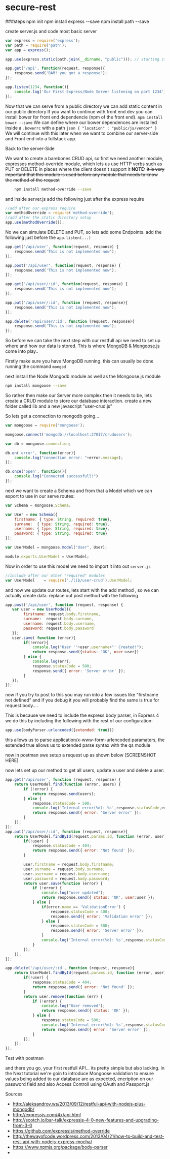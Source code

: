 secure-rest
===========
###steps
npm init
npm install express --save
npm install path --save



create server.js and code most basic server
```js
var express = require('express');
var path = require('path');
var app = express();

app.use(express.static(path.join(__dirname, "public"))); // starting static fileserver, that will watch `public` folder (in our case there will be `index.html`)

app.get('/api', function(request, response){
    response.send('BAM! you got a response');
});

app.listen(1234, function(){
    console.log('Our First Express/Node Server listening on port 1234');
});
```
Now that we can serve from a public directory we can add static content in our public directory
    If you want to continue with front end dev you can install  bower for front end dependencie (npm of the front end).
        `npm install bower --save`
    We can define where our bower dependences are installed inside a `.bowerrc` with a path
        ```json
        {
            "location" : "public/js/vendor"
        }
        ```
    We will continue with this later when we want to combine our server-side and Front end into a fullstack app.

Back to the server-Side

We want to create a barebones CRUD api, so first we need another module, expresses method-override module, which lets us use HTTP verbs such as PUT or DELETE in places where the client doesn't support it **NOTE:** ~~It is very important that this module is used before any module that needs to know the method of the request~~

```bash
    npm install method-override --save
```
and inside server.js add the following just after the express require
```js
//add after our express require
var methodOverride = require('method-override');
//add after the static directory setup
app.use(methodOverride());
```

No we can simulate DELETE and PUT, so lets add some Endpoints. add the following just before the `app.listen(...)`
```js
app.get('/api/user', function(request, response) {
    response.send('This is not implemented now');
});

app.post('/api/user', function(request, response) {
    response.send('This is not implemented now');
});

app.get('/api/user/:id', function(request, response) {
    response.send('This is not implemented now');
});

app.put('/api/user/:id', function (request, response){
    response.send('This is not implemented now');
});

app.delete('/api/user/:id', function (request, response){
    response.send('This is not implemented now');
});
```
So before we can take the next step with our restfull api we need to set up where and how our data is stored. This is where [MongoDB]() & [Mongoose.js]() come into play..


Firstly make sure you have MongoDB running. this can usually be done running the command `mongod`

next install the Node Mongodb module as well as the Mongoose.js module
```bash
npm install mongoose --save
```
So rather then make our Server more complex then it needs to be, lets create a CRUD module to store our database interaction. create a new folder called lib and a new javascript "user-crud.js"

So lets get a connection to mongodb going...

```js
var mongoose = require('mongoose');

mongoose.connect('mongodb://localhost:27017/crudusers');

var db = mongoose.connection;

db.on('error', function(error){
    console.log("connection error: "+error.message);
});

db.once('open', function(){
    console.log("Connected successfull!")
});
```
next we want to create a Schema and from that a Model which we can export to use in our serve routes:

```js
var Schema = mongoose.Schema;

var User = new Schema({
    firstname: { type: String, required: true},
    surname:  { type: String, required: true},
    username: { type: String, required: true},
    password: { type: String, required: true}
});

var UserModel = mongoose.model("User", User);

module.exports.UserModel = UserModel;

```
Now in order to use this model we need to import it into out `server.js`
```js
//include after our other "required" modules
var UserModel    = require('./lib/user-crud').UserModel;
````
and now we update our routes, lets start with the add method , so we can actually create data. replace out post method with the following

```js
app.post('/api/user', function (request, response) {
   var user = new UserModel({
        firstname: request.body.firstname,
        surname:  request.body.surname,
        username: request.body.username,
        password: request.body.password
   });
   user.save( function (error){
        if(!error){
            console.log("User '"+user.username+"' Created!");
            return response.send({status: 'OK', user:user})
        } else {
            console.log(err);
            response.statusCode = 500;
            response.send({ error: 'Server error' });
        }
   });
});
```

now if you try to post to this you may run into a few issues like "firstname not defined" and if you debug it you will probably find the same is true for request.body....

This is because we need to include the express body parser, in Express 4 we do this by including the following with the rest of our configuration:
```js
app.use(bodyParser.urlencoded({extended: true}))
```
this allows us to parse application/x-www-form-urlencoded paramaters, the extended true allows us to extended parse syntax with the qs module

now in postman swe setup a request up as shown below
[SCREENSHOT HERE]

now lets set up our method to get all users, update a user and delete a user:
```js
app.get('/api/user', function (request, response) {
    return UserModel.find(function (error, users) {
        if (!error) {
            return response.send(users);
        } else {
            response.statusCode = 500;
            console.log('Internal error(%d): %s',response.statusCode,error.message);
            return response.send({ error: 'Server error' });
        }
    });
});
app.put('/api/user/:id', function (request, response){
    return UserModel.findById(request.params.id, function (error, user) {
        if(!user) {
            response.statusCode = 404;
            return response.send({ error: 'Not found' });
        }

        user.firstname = request.body.firstname;
        user.surname = request.body.surname;
        user.username = request.body.username;
        user.password = request.body.password;
        return user.save(function (error) {
            if (!error) {
                console.log("user updated");
                return response.send({ status: 'OK', user:user });
            } else {
                if(error.name == 'ValidationError') {
                    response.statusCode = 400;
                    response.send({ error: 'Validation error' });
                } else {
                    response.statusCode = 500;
                    response.send({ error: 'Server error' });
                }
                console.log('Internal error(%d): %s',response.statusCode,error.message);
            }
        });
    });
});

app.delete('/api/user/:id', function (request, response){
    return UserModel.findById(request.params.id, function (error, user) {
        if(!user) {
            response.statusCode = 404;
            return response.send({ error: 'Not found' });
        }
        return user.remove(function (err) {
            if (!error) {
                console.log("User removed");
                return response.send({ status: 'OK' });
            } else {
                response.statusCode = 500;
                console.log('Internal error(%d): %s',response.statusCode,error.message);
                return response.send({ error: 'Server error' });
            }
        });
    });
});
```

Test with postman

and there you go, your first restfull API... its pretty simple but also lacking. In the Next tutorial we're goin to introduce Mongoose validation to ensure values being added to our database are as expected, encription on our password field and also Access Controll using OAuth and Passport.js


Sources
- http://aleksandrov.ws/2013/09/12/restful-api-with-nodejs-plus-mongodb/
- http://expressjs.com/4x/api.html
- http://scotch.io/bar-talk/expressjs-4-0-new-features-and-upgrading-from-3-0
- https://github.com/expressjs/method-override
- http://thewayofcode.wordpress.com/2013/04/21/how-to-build-and-test-rest-api-with-nodejs-express-mocha/
- https://www.npmjs.org/package/body-parser
- 
